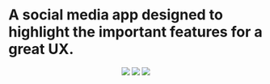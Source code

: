 # A social media app designed to highlight the important features for a great UX. 


<p align="center">
  <img src="https://user-images.githubusercontent.com/94504789/228952097-3f91e966-130a-44d7-b5cf-97b78df9fcfd.jpg" />

  <img src="https://user-images.githubusercontent.com/94504789/228952154-4e7b8bcf-c8c3-4713-ac46-e3a739232ad2.jpg" />

  <img src="https://user-images.githubusercontent.com/94504789/228952202-3c1c5271-60ba-4cee-ad4f-11b3c01cdc6d.jpg" />
</p>

